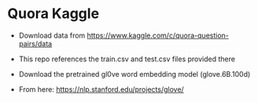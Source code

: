 # Quora Kaggle

 - Download data from https://www.kaggle.com/c/quora-question-pairs/data
 - This repo references the train.csv and test.csv files provided there

 - Download the pretrained gl0ve word embedding model (glove.6B.100d)
 - From here: https://nlp.stanford.edu/projects/glove/
